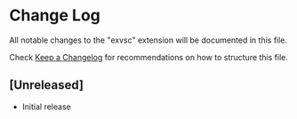 # Change Log

All notable changes to the "exvsc" extension will be documented in this file.

Check [Keep a Changelog](http://keepachangelog.com/) for recommendations on how to structure this file.

## [Unreleased]

- Initial release